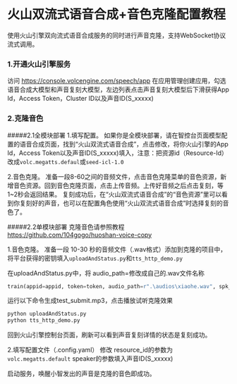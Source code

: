 # 火山双流式语音合成+音色克隆配置教程
使用火山引擎双向流式语音合成服务的同时进行声音克隆，支持WebSocket协议流式调用。
### 1.开通火山引擎服务
访问 https://console.volcengine.com/speech/app  在应用管理创建应用，勾选语音合成大模型和声音复刻大模型，左边列表点击声音复刻大模型后下滑获得App Id，Access Token，Cluster ID以及声音ID(S_xxxxx)
### 2.克隆音色
#####2.1全模块部署
1.填写配置。
如果你是全模块部署，请在智控台页面模型配置的语音合成页面，找到“火山双流式语音合成”，点击修改，将你火山引擎的App Id，Access Token以及声音ID(S_xxxxx)填入，注意：把资源id（Resource-Id）改成```volc.megatts.defaul```或```seed-icl-1.0```

2.音色克隆。
准备一段8-60之间的音频文件，点击音色克隆菜单的音色资源，新增音色资源。回到音色克隆页面，点击上传音频。上传好音频之后点击复刻，等1~2秒会返回结果。
复刻成功后，在“火山双流式语音合成”的“音色资源”里可以看到你复刻好的声音，也可以在配置角色使用“火山双流式语音合成”时选择复刻的音色了。

#####2.2单模块部署
克隆音色请参照教程 https://github.com/104gogo/huoshan-voice-copy 

1.音色克隆。
准备一段 10-30 秒的音频文件（.wav格式）添加到克隆的项目中，将平台获得的密钥填入```uploadAndStatus.py```和```tts_http_demo.py```

在uploadAndStatus.py中，将 audio_path=修改成自己的.wav文件名称
```python
train(appid=appid, token=token, audio_path=r".\audios\xiaohe.wav", spk_id=spk_id)
```

运行以下命令生成test_submit.mp3，点击播放试听克隆效果

```python
python uploadAndStatus.py
python tts_http_demo.py
```
回到火山引擎控制台页面，刷新可以看到声音复刻详情的状态是复刻成功。

2.填写配置文件（.config.yaml）
修改 resource_id的参数为``` volc.megatts.default``` 
speaker的参数填入声音ID(S_xxxxx)

启动服务，唤醒小智发出的声音是克隆的音色即成功。